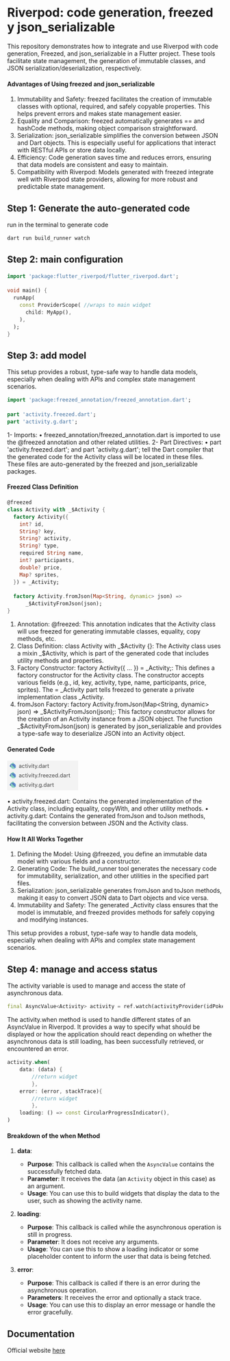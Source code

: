 # Riverpod: code generation, freezed y json_serializable 

This repository demonstrates how to integrate and use Riverpod with code generation, Freezed, and json_serializable in a Flutter project. These tools facilitate state management, the generation of immutable classes, and JSON serialization/deserialization, respectively.

#### Advantages of Using freezed and json_serializable

1.  Immutability and Safety: freezed facilitates the creation of immutable classes with optional, required, and safely copyable properties. This helps prevent errors and makes state management easier.
2.  Equality and Comparison: freezed automatically generates == and hashCode methods, making object comparison straightforward.
3.  Serialization: json_serializable simplifies the conversion between JSON and Dart objects. This is especially useful for applications that interact with RESTful APIs or store data locally.
4.  Efficiency: Code generation saves time and reduces errors, ensuring that data models are consistent and easy to maintain.
5.  Compatibility with Riverpod: Models generated with freezed integrate well with Riverpod state providers, allowing for more robust and predictable state management.

## Step 1: Generate the auto-generated code

run in the terminal to generate code
```bash
dart run build_runner watch
```

## Step 2: main configuration
```dart
import 'package:flutter_riverpod/flutter_riverpod.dart';

void main() {
  runApp(
    const ProviderScope( //wraps to main widget
      child: MyApp(),
    ),
  );
}
```
## Step 3: add model
This setup provides a robust, type-safe way to handle data models, especially when dealing with APIs and complex state management scenarios.

```dart
import 'package:freezed_annotation/freezed_annotation.dart';

part 'activity.freezed.dart';
part 'activity.g.dart';
```
1-  Imports:
	•	freezed_annotation/freezed_annotation.dart is imported to use the @freezed annotation and other related utilities.
2-  Part Directives:
	•	part 'activity.freezed.dart'; and part 'activity.g.dart'; tell the Dart compiler that the generated code for the Activity class will be located in these files. These files are auto-generated by the freezed and json_serializable packages.

#### Freezed Class Definition
```dart
@freezed
class Activity with _$Activity {
  factory Activity({
    int? id,
    String? key,
    String? activity,
    String? type,
    required String name,
    int? participants,
    double? price,
    Map? sprites,
  }) = _Activity;

  factory Activity.fromJson(Map<String, dynamic> json) =>
      _$ActivityFromJson(json);
}
```
1.	Annotation:
	@freezed: This annotation indicates that the Activity class will use freezed for generating immutable classes,      equality, copy methods, etc.
2.	Class Definition:
    class Activity with _$Activity {}: The Activity class uses a mixin _$Activity, which is part of the generated code that includes utility methods and properties.
3.	Factory Constructor:
    factory Activity({ ... }) = _Activity;: This defines a factory constructor for the Activity class. The constructor accepts various fields (e.g., id, key, activity, type, name, participants, price, sprites). The = _Activity part tells freezed to generate a private implementation class _Activity.
4.	fromJson Factory:
    factory Activity.fromJson(Map<String, dynamic> json) => _$ActivityFromJson(json);: This factory constructor allows for the creation of an Activity instance from a JSON object. The function _$ActivityFromJson(json) is generated by json_serializable and provides a type-safe way to deserialize JSON into an Activity object.

#### Generated Code

![Archivos Generados](image_git/model.png)

•	activity.freezed.dart: Contains the generated implementation of the Activity class, including equality, copyWith, and other utility methods.
•	activity.g.dart: Contains the generated fromJson and toJson methods, facilitating the conversion between JSON and the Activity class.

#### How It All Works Together

1.	Defining the Model: Using @freezed, you define an immutable data model with various fields and a constructor.
2.	Generating Code: The build_runner tool generates the necessary code for immutability, serialization, and other utilities in the specified part files.
3.	Serialization: json_serializable generates fromJson and toJson methods, making it easy to convert JSON data to Dart objects and vice versa.
4.	Immutability and Safety: The generated _Activity class ensures that the model is immutable, and freezed provides methods for safely copying and modifying instances.

This setup provides a robust, type-safe way to handle data models, especially when dealing with APIs and complex state management scenarios.

## Step 4: manage and access status

The activity variable is used to manage and access the state of asynchronous data.

```dart
final AsyncValue<Activity> activity = ref.watch(activityProvider(idPokemon: count));
```

The activity.when method is used to handle different states of an AsyncValue in Riverpod. It provides a way to specify what should be displayed or how the application should react depending on whether the asynchronous data is still loading, has been successfully retrieved, or encountered an error.

```dart
activity.when( 
    data: (data) {
        //return widget
        },
    error: (error, stackTrace){
        //return widget
        },
    loading: () => const CircularProgressIndicator(),
)
```

#### Breakdown of the when Method

1. **data**:
   - **Purpose**: This callback is called when the `AsyncValue` contains the successfully fetched data.
   - **Parameter**: It receives the data (an `Activity` object in this case) as an argument.
   - **Usage**: You can use this to build widgets that display the data to the user, such as showing the activity name.

2. **loading**:
   - **Purpose**: This callback is called while the asynchronous operation is still in progress.
   - **Parameter**: It does not receive any arguments.
   - **Usage**: You can use this to show a loading indicator or some placeholder content to inform the user that data is being fetched.

3. **error**:
   - **Purpose**: This callback is called if there is an error during the asynchronous operation.
   - **Parameters**: It receives the error and optionally a stack trace.
   - **Usage**: You can use this to display an error message or handle the error gracefully.

## Documentation

Official website [here](https://riverpod.dev/es/docs/concepts/about_code_generation)